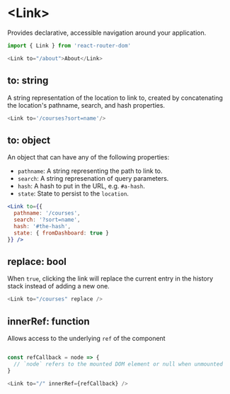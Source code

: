 # &lt;Link>

Provides declarative, accessible navigation around your application.

```js
import { Link } from 'react-router-dom'

<Link to="/about">About</Link>
```

## to: string

A string representation of the location to link to, created by concatenating the location's pathname, search, and hash properties.

```js
<Link to='/courses?sort=name'/>
```

## to: object

An object that can have any of the following properties:
  * `pathname`: A string representing the path to link to.
  * `search`: A string represenation of query parameters.
  * `hash`: A hash to put in the URL, e.g. `#a-hash`.
  * `state`: State to persist to the `location`.

```jsx
<Link to={{
  pathname: '/courses',
  search: '?sort=name',
  hash: '#the-hash',
  state: { fromDashboard: true }
}} />
```

## replace: bool

When `true`, clicking the link will replace the current entry in the history stack instead of adding a new one.

```js
<Link to="/courses" replace />
```

## innerRef: function

Allows access to the underlying `ref` of the component

```js

const refCallback = node => {
  // `node` refers to the mounted DOM element or null when unmounted
}

<Link to="/" innerRef={refCallback} />
```

